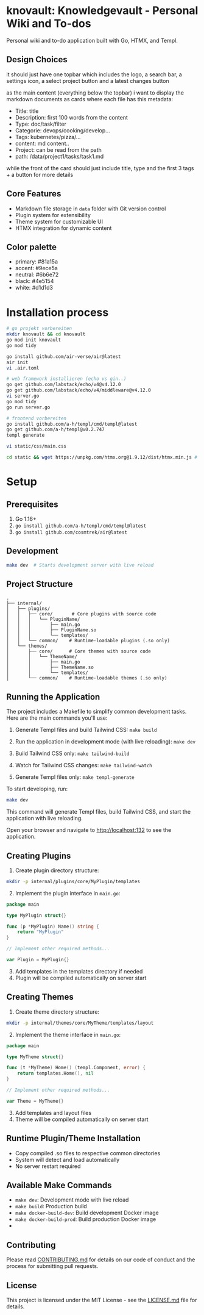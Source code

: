 # knovault: Knowledgevault - Personal Wiki and To-dos

Personal wiki and to-do application built with Go, HTMX, and Templ.

## Design Choices

it should just have one topbar which includes the logo, a search bar, a settings icon, a select project button and a latest changes button

as the main content (everything below the topbar) i want to display the markdown documents as cards where each file has this metadata:

- Title: title
- Description: first 100 words from the content
- Type: doc/task/filter
- Categorie: devops/cooking/develop...
- Tags: kubernetes/pizza/...
- content: md content..
- Project: can be read from the path
- path: /data/project1/tasks/task1.md

while the front of the card should just include title, type and the first 3 tags + a button for more details

## Core Features

- Markdown file storage in `data` folder with Git version control
- Plugin system for extensibility
- Theme system for customizable UI
- HTMX integration for dynamic content

## Color palette

- primary: #81a15a
- accent: #9ece5a
- neutral: #6b6e72
- black: #4e5154
- white: #d1d1d3

# Installation process

```bash
# go projekt vorbereiten
mkdir knovault && cd knovault
go mod init knovault
go mod tidy

go install github.com/air-verse/air@latest
air init
vi .air.toml

# web framework installieren (echo vs gin..)
go get github.com/labstack/echo/v4@v4.12.0
go get github.com/labstack/echo/v4/middleware@v4.12.0
vi server.go
go mod tidy
go run server.go

# frontend vorbereiten
go install github.com/a-h/templ/cmd/templ@latest
go get github.com/a-h/templ@v0.2.747
templ generate

vi static/css/main.css

cd static && wget https://unpkg.com/htmx.org@1.9.12/dist/htmx.min.js # --minify

```

# Setup

## Prerequisites

1. Go 1.16+
2. `go install github.com/a-h/templ/cmd/templ@latest`
3. `go install github.com/cosmtrek/air@latest`

## Development

```bash
make dev  # Starts development server with live reload
```

## Project Structure

```
.
├── internal/
│   ├── plugins/
│   │   ├── core/       # Core plugins with source code
│   │   │   └── PluginName/
│   │   │       ├── main.go
│   │   │       ├── PluginName.so
│   │   │       └── templates/
│   │   └── common/    # Runtime-loadable plugins (.so only)
│   └── themes/
│       ├── core/      # Core themes with source code
│       │   └── ThemeName/
│       │       ├── main.go
│       │       ├── ThemeName.so
│       │       └── templates/
│       └── common/    # Runtime-loadable themes (.so only)
```

## Running the Application

The project includes a Makefile to simplify common development tasks. Here are the main commands you'll use:

1. Generate Templ files and build Tailwind CSS: `make build`

2. Run the application in development mode (with live reloading): `make dev`

3. Build Tailwind CSS only: `make tailwind-build`

4. Watch for Tailwind CSS changes: `make tailwind-watch`

5. Generate Templ files only: `make templ-generate`

To start developing, run:

```bash
make dev
```

This command will generate Templ files, build Tailwind CSS, and start the application with live reloading.

Open your browser and navigate to [http://localhost:132](http://localhost:1323) to see the application.

## Creating Plugins

1. Create plugin directory structure:

```bash
mkdir -p internal/plugins/core/MyPlugin/templates
```

2. Implement the plugin interface in `main.go`:

```go
package main

type MyPlugin struct{}

func (p *MyPlugin) Name() string {
    return "MyPlugin"
}

// Implement other required methods...

var Plugin = MyPlugin{}
```

3. Add templates in the templates directory if needed
4. Plugin will be compiled automatically on server start

## Creating Themes

1. Create theme directory structure:

```bash
mkdir -p internal/themes/core/MyTheme/templates/layout
```

2. Implement the theme interface in `main.go`:

```go
package main

type MyTheme struct{}

func (t *MyTheme) Home() (templ.Component, error) {
    return templates.Home(), nil
}

// Implement other required methods...

var Theme = MyTheme{}
```

3. Add templates and layout files
4. Theme will be compiled automatically on server start

## Runtime Plugin/Theme Installation

- Copy compiled .so files to respective common directories
- System will detect and load automatically
- No server restart required

## Available Make Commands

- `make dev`: Development mode with live reload
- `make build`: Production build
- `make docker-build-dev`: Build development Docker image
- `make docker-build-prod`: Build production Docker image
-

## Contributing

Please read [CONTRIBUTING.md](CONTRIBUTING.md) for details on our code of conduct and the process for submitting pull requests.

## License

This project is licensed under the MIT License - see the [LICENSE.md](LICENSE.md) file for details.
